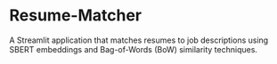 # Resume-Matcher
A Streamlit application that matches resumes to job descriptions using SBERT embeddings and Bag-of-Words (BoW) similarity techniques. 
